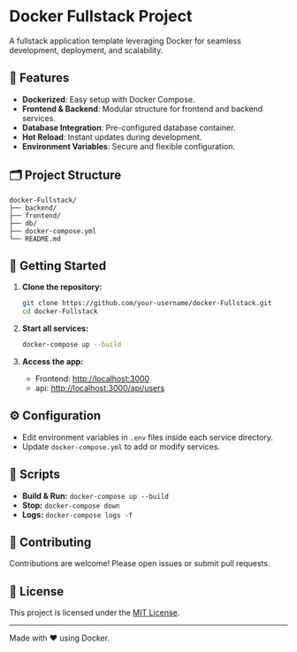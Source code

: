 # Docker Fullstack Project

A fullstack application template leveraging Docker for seamless development, deployment, and scalability.

## 🚀 Features

- **Dockerized**: Easy setup with Docker Compose.
- **Frontend & Backend**: Modular structure for frontend and backend services.
- **Database Integration**: Pre-configured database container.
- **Hot Reload**: Instant updates during development.
- **Environment Variables**: Secure and flexible configuration.

## 🗂️ Project Structure

```
docker-Fullstack/
├── backend/
├── frontend/
├── db/
├── docker-compose.yml
└── README.md
```

## 🏁 Getting Started

1. **Clone the repository:**
    ```bash
    git clone https://github.com/your-username/docker-Fullstack.git
    cd docker-Fullstack
    ```

2. **Start all services:**
    ```bash
    docker-compose up --build
    ```

3. **Access the app:**
    - Frontend: [http://localhost:3000](http://localhost:3000)
    - api: [http://localhost:3000/api/users](http://localhost:3000/api/users)

## ⚙️ Configuration

- Edit environment variables in `.env` files inside each service directory.
- Update `docker-compose.yml` to add or modify services.

## 📝 Scripts

- **Build & Run:** `docker-compose up --build`
- **Stop:** `docker-compose down`
- **Logs:** `docker-compose logs -f`

## 🤝 Contributing

Contributions are welcome! Please open issues or submit pull requests.

## 📄 License

This project is licensed under the [MIT License](LICENSE).

---

Made with ❤️ using Docker.